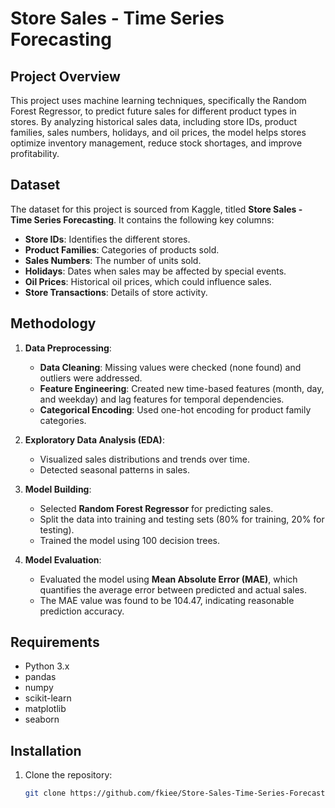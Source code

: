 # Store Sales - Time Series Forecasting

## Project Overview

This project uses machine learning techniques, specifically the Random Forest Regressor, to predict future sales for different product types in stores. By analyzing historical sales data, including store IDs, product families, sales numbers, holidays, and oil prices, the model helps stores optimize inventory management, reduce stock shortages, and improve profitability.

## Dataset

The dataset for this project is sourced from Kaggle, titled **Store Sales - Time Series Forecasting**. It contains the following key columns:
- **Store IDs**: Identifies the different stores.
- **Product Families**: Categories of products sold.
- **Sales Numbers**: The number of units sold.
- **Holidays**: Dates when sales may be affected by special events.
- **Oil Prices**: Historical oil prices, which could influence sales.
- **Store Transactions**: Details of store activity.

## Methodology

1. **Data Preprocessing**:
   - **Data Cleaning**: Missing values were checked (none found) and outliers were addressed.
   - **Feature Engineering**: Created new time-based features (month, day, and weekday) and lag features for temporal dependencies.
   - **Categorical Encoding**: Used one-hot encoding for product family categories.
   
2. **Exploratory Data Analysis (EDA)**:
   - Visualized sales distributions and trends over time.
   - Detected seasonal patterns in sales.

3. **Model Building**:
   - Selected **Random Forest Regressor** for predicting sales.
   - Split the data into training and testing sets (80% for training, 20% for testing).
   - Trained the model using 100 decision trees.

4. **Model Evaluation**:
   - Evaluated the model using **Mean Absolute Error (MAE)**, which quantifies the average error between predicted and actual sales.
   - The MAE value was found to be 104.47, indicating reasonable prediction accuracy.

## Requirements

- Python 3.x
- pandas
- numpy
- scikit-learn
- matplotlib
- seaborn

## Installation

1. Clone the repository:
   ```bash
   git clone https://github.com/fkiee/Store-Sales-Time-Series-Forecasting.git
